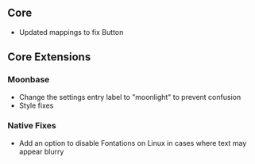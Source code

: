 ## Core

- Updated mappings to fix Button

## Core Extensions

### Moonbase

- Change the settings entry label to "moonlight" to prevent confusion
- Style fixes

### Native Fixes

- Add an option to disable Fontations on Linux in cases where text may appear blurry
